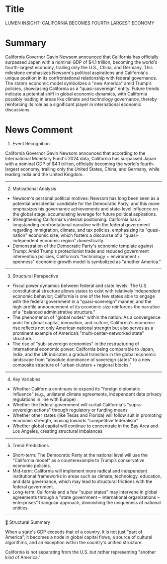 # Title
LUMEN INSIGHT: CALIFORNIA BECOMES FOURTH LARGEST ECONOMY

# Summary
California Governor Gavin Newsom announced that California has officially surpassed Japan with a nominal GDP of $4.1 trillion, becoming the world's fourth-largest economy, trailing only the U.S., China, and Germany. This milestone emphasizes Newsom's political aspirations and California's unique position in its confrontational relationship with federal governance. The state’s economic model symbolizes a "new America" amid Trump’s policies, showcasing California as a "quasi-sovereign" entity. Future trends indicate a potential shift in global economic dynamics, with California possibly leading in areas like climate and technology governance, thereby reinforcing its role as a significant player in international economic discussions.

# News Comment
1. Event Recognition

California Governor Gavin Newsom announced that according to the International Monetary Fund's 2024 data, California has surpassed Japan with a nominal GDP of $4.1 trillion, officially becoming the world's fourth-largest economy, trailing only the United States, China, and Germany, while leading India and the United Kingdom.

---

2. Motivational Analysis
- Newsom's personal political motives: Newsom has long been seen as a potential presidential candidate for the Democratic Party, and this move emphasizes his governance achievements and state-level influence on the global stage, accumulating leverage for future political aspirations.
- Strengthening California's internal positioning: California has a longstanding confrontational narrative with the federal government regarding immigration, climate, and tax policies, emphasizing its "quasi-nation" economic size, which fosters a discourse of a "quasi-independent economic region" domestically.
- Demonstration of the Democratic Party's economic template against Trump: Amid Trump's protectionist trade and reduced government intervention policies, California’s "technology + environment + openness" economic growth model is symbolized as "another America."

---

3. Structural Perspective
- Fiscal power dynamics between federal and state levels: The U.S. constitutional structure allows states to exist with relatively independent economic behavior; California is one of the few states able to engage with the federal government in a “quasi-sovereign” manner, and the high-profile announcement of its economic size reinforces the narrative of a "balanced administrative structure."
- The phenomenon of "global nodes" within the nation: As a convergence point for global capital, innovation, and culture, California's economic rise reflects not only American national strength but also serves as a prominent example of America’s "multi-center-networked state" structure.
- The rise of "sub-sovereign economies" in the restructuring of international economic power: California being comparable to Japan, India, and the UK indicates a gradual transition in the global economic landscape from "absolute dominance of sovereign states" to a new composite structure of "urban clusters + regional blocks."

---

4. Key Variables
- Whether California continues to expand its "foreign diplomatic influence" (e.g., unilateral climate agreements, independent data privacy regulations in line with Europe)
- Whether the federal government will curtail California's "supra-sovereign actions" through regulatory or funding means
- Whether other states (like Texas and Florida) will follow suit in promoting economic strength, moving towards "competitive federalism"
- Whether global capital will continue to concentrate in the Bay Area and Los Angeles, creating structural imbalances

---

5. Trend Predictions
- Short-term: The Democratic Party at the national level will use the "California model" as a counterexample to Trump’s conservative economic policies.
- Mid-term: California will implement more radical and independent institutional frameworks in areas such as climate, technology, education, and data governance, which may lead to structural frictions with the federal government.
- Long-term: California and a few "super states" may intervene in global agreements through a "state government – international organizations – enterprises" triangular approach, diminishing the uniqueness of national entities.

---

🧩 Structural Summary

When a state's GDP exceeds that of a country, it is not just “part of America”; it becomes a node in global capital flows, a source of cultural algorithms, and an exception within the country's unified structure.

California is not separating from the U.S. but rather representing "another kind of America."
